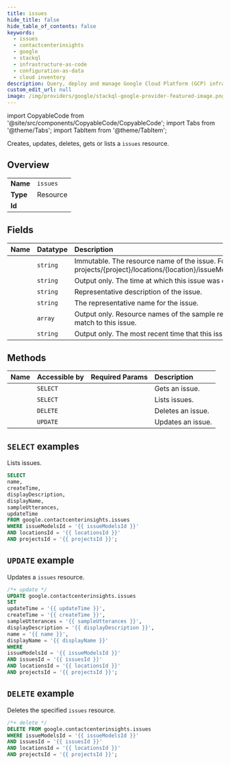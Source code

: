```yaml
---
title: issues
hide_title: false
hide_table_of_contents: false
keywords:
  - issues
  - contactcenterinsights
  - google
  - stackql
  - infrastructure-as-code
  - configuration-as-data
  - cloud inventory
description: Query, deploy and manage Google Cloud Platform (GCP) infrastructure and resources using SQL
custom_edit_url: null
image: /img/providers/google/stackql-google-provider-featured-image.png
---
```


import CopyableCode from '@site/src/components/CopyableCode/CopyableCode';
import Tabs from '@theme/Tabs';
import TabItem from '@theme/TabItem';

Creates, updates, deletes, gets or lists a <code>issues</code> resource.

## Overview
<table><tbody>
<tr><td><b>Name</b></td><td><code>issues</code></td></tr>
<tr><td><b>Type</b></td><td>Resource</td></tr>
<tr><td><b>Id</b></td><td><CopyableCode code="google.contactcenterinsights.issues" /></td></tr>
</tbody></table>

## Fields
| Name | Datatype | Description |
|:-----|:---------|:------------|
| <CopyableCode code="name" /> | `string` | Immutable. The resource name of the issue. Format: projects/{project}/locations/{location}/issueModels/{issue_model}/issues/{issue} |
| <CopyableCode code="createTime" /> | `string` | Output only. The time at which this issue was created. |
| <CopyableCode code="displayDescription" /> | `string` | Representative description of the issue. |
| <CopyableCode code="displayName" /> | `string` | The representative name for the issue. |
| <CopyableCode code="sampleUtterances" /> | `array` | Output only. Resource names of the sample representative utterances that match to this issue. |
| <CopyableCode code="updateTime" /> | `string` | Output only. The most recent time that this issue was updated. |

## Methods
| Name | Accessible by | Required Params | Description |
|:-----|:--------------|:----------------|:------------|
| <CopyableCode code="get" /> | `SELECT` | <CopyableCode code="issueModelsId, issuesId, locationsId, projectsId" /> | Gets an issue. |
| <CopyableCode code="list" /> | `SELECT` | <CopyableCode code="issueModelsId, locationsId, projectsId" /> | Lists issues. |
| <CopyableCode code="delete" /> | `DELETE` | <CopyableCode code="issueModelsId, issuesId, locationsId, projectsId" /> | Deletes an issue. |
| <CopyableCode code="patch" /> | `UPDATE` | <CopyableCode code="issueModelsId, issuesId, locationsId, projectsId" /> | Updates an issue. |

## `SELECT` examples

Lists issues.

```sql
SELECT
name,
createTime,
displayDescription,
displayName,
sampleUtterances,
updateTime
FROM google.contactcenterinsights.issues
WHERE issueModelsId = '{{ issueModelsId }}'
AND locationsId = '{{ locationsId }}'
AND projectsId = '{{ projectsId }}'; 
```

## `UPDATE` example

Updates a <code>issues</code> resource.

```sql
/*+ update */
UPDATE google.contactcenterinsights.issues
SET 
updateTime = '{{ updateTime }}',
createTime = '{{ createTime }}',
sampleUtterances = '{{ sampleUtterances }}',
displayDescription = '{{ displayDescription }}',
name = '{{ name }}',
displayName = '{{ displayName }}'
WHERE 
issueModelsId = '{{ issueModelsId }}'
AND issuesId = '{{ issuesId }}'
AND locationsId = '{{ locationsId }}'
AND projectsId = '{{ projectsId }}';
```

## `DELETE` example

Deletes the specified <code>issues</code> resource.

```sql
/*+ delete */
DELETE FROM google.contactcenterinsights.issues
WHERE issueModelsId = '{{ issueModelsId }}'
AND issuesId = '{{ issuesId }}'
AND locationsId = '{{ locationsId }}'
AND projectsId = '{{ projectsId }}';
```
